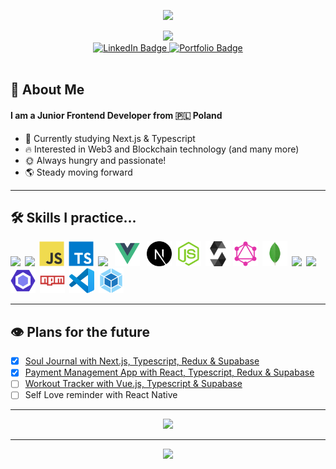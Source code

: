 <p align="center">
  <img src="https://capsule-render.vercel.app/api?text=erratinsilentio&animation=fadeIn&type=waving&color=gradient&height=100&fontSize=40&stroke=D8B4FE&fontColor=000000&strokeWidth=0.75"/>
</p>

<div id="header" align="center">
  <img src="https://media.giphy.com/media/QHE5gWI0QjqF2/giphy.gif?cid=ecf05e47yi8w32siqt9hooki0pa3bs2zkzkq8ruemy5xv37m&rid=giphy.gif&ct=g" width="400"/>
</div>
<div id="badges" align="center">
  <a href="your-linkedin-URL](https://www.linkedin.com/in/kacper-kondracki-0619a3245/">
    <img src="https://img.shields.io/badge/LinkedIn-blue?style=for-the-badge&logo=linkedin&logoColor=white" alt="LinkedIn Badge"/>
  </a>
  <a href="your-twitter-URL">
    <img src="https://img.shields.io/badge/my_portfolio-000?style=for-the-badge&logo=ko-fi&logoColor=white" alt="Portfolio Badge"/>
  </a>
</div>
<div id="badges-two" align="center">
  <img src="https://komarev.com/ghpvc/?username=erratinsilentio&style=flat-square&color=blue" align="center" alt=""/>

</div>


## 🚀 About Me

#### I am a Junior Frontend Developer from 🇵🇱 Poland


* 🌱 Currently studying Next.js & Typescript  
* 🔥 Interested in Web3 and Blockchain technology (and many more)
* 🌞 Always hungry and passionate! 
* 🌎 Steady moving forward 


----------------------------

## 🛠 Skills I practice...

<img height=40 src="https://cdn.jsdelivr.net/gh/devicons/devicon/icons/html5/html5-original.svg" />&ensp;<img height=40 src="https://cdn.jsdelivr.net/gh/devicons/devicon/icons/css3/css3-original.svg" />&ensp;<img height=40 src="https://raw.githubusercontent.com/devicons/devicon/1119b9f84c0290e0f0b38982099a2bd027a48bf1/icons/javascript/javascript-original.svg"/>&ensp;<img height=40 src="https://raw.githubusercontent.com/devicons/devicon/1119b9f84c0290e0f0b38982099a2bd027a48bf1/icons/typescript/typescript-original.svg"/>&ensp;<img height=40 src="https://cdn.jsdelivr.net/gh/devicons/devicon/icons/react/react-original.svg" />&ensp; <img height=40 src="https://raw.githubusercontent.com/devicons/devicon/1119b9f84c0290e0f0b38982099a2bd027a48bf1/icons/vuejs/vuejs-original.svg" />&ensp; <img height=40 src="https://raw.githubusercontent.com/devicons/devicon/1119b9f84c0290e0f0b38982099a2bd027a48bf1/icons/nextjs/nextjs-original.svg"/>&ensp;<img height=40 src="https://raw.githubusercontent.com/devicons/devicon/1119b9f84c0290e0f0b38982099a2bd027a48bf1/icons/nodejs/nodejs-original.svg"/>&ensp;<img height=40 src="https://raw.githubusercontent.com/devicons/devicon/1119b9f84c0290e0f0b38982099a2bd027a48bf1/icons/solidity/solidity-original.svg"/>
<img height=40 src="https://raw.githubusercontent.com/devicons/devicon/1119b9f84c0290e0f0b38982099a2bd027a48bf1/icons/graphql/graphql-plain.svg"/>&ensp;<img height=40 src="https://raw.githubusercontent.com/devicons/devicon/1119b9f84c0290e0f0b38982099a2bd027a48bf1/icons/mongodb/mongodb-original.svg"/>&ensp;<img height=40 src="https://cdn.jsdelivr.net/gh/devicons/devicon/icons/git/git-plain.svg"/>&ensp;<img height=40 src="https://cdn.jsdelivr.net/gh/devicons/devicon/icons/github/github-original.svg"/>&ensp;<img height=40 src="https://raw.githubusercontent.com/devicons/devicon/1119b9f84c0290e0f0b38982099a2bd027a48bf1/icons/eslint/eslint-original.svg"/>&ensp;<img height=40 src="https://raw.githubusercontent.com/devicons/devicon/1119b9f84c0290e0f0b38982099a2bd027a48bf1/icons/npm/npm-original-wordmark.svg"/>&ensp;<img height=40 src="https://raw.githubusercontent.com/devicons/devicon/1119b9f84c0290e0f0b38982099a2bd027a48bf1/icons/vscode/vscode-original.svg"/>&ensp;<img height=40 src="https://raw.githubusercontent.com/devicons/devicon/1119b9f84c0290e0f0b38982099a2bd027a48bf1/icons/webpack/webpack-original.svg"/>

----------------------------

## 👁 Plans for the future

* [x] <a href="https://github.com/erratinsilentio/Soul-Journal-">Soul Journal with Next.js, Typescript, Redux & Supabase</a>
* [x] <a href="https://github.com/erratinsilentio/Orders">Payment Management App with React, Typescript, Redux & Supabase</a>
* [ ] <a href="https://github.com/erratinsilentio/routine-tracker">Workout Tracker with Vue.js, Typescript & Supabase</a> 
* [ ] Self Love reminder with React Native

----------------------------

<p align="center">
<img src="https://streak-stats.demolab.com?user=erratinsilentio&theme=github-dark&hide_border=true"/>
</p>

-----------------------------

<p align="center">
  <img src="https://capsule-render.vercel.app/api?&text=let's%20look%20into%20the%20future%20together!&animation=fadeIn&type=waving&&section=footer&color=gradient&height=100&fontSize=30&stroke=000000&fontColor=cbd5e1&strokeWidth=0.75"/>
</p>
